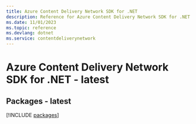 ```yaml
---
title: Azure Content Delivery Network SDK for .NET
description: Reference for Azure Content Delivery Network SDK for .NET
ms.date: 11/01/2023
ms.topic: reference
ms.devlang: dotnet
ms.service: contentdeliverynetwork
---
```

# Azure Content Delivery Network SDK for .NET - latest
## Packages - latest
[!INCLUDE [packages](content-delivery-network-index.md)]